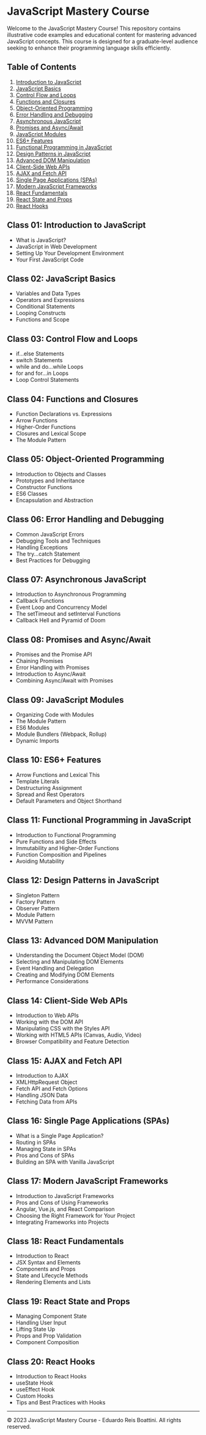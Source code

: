 # JavaScript Mastery Course

Welcome to the JavaScript Mastery Course! This repository contains illustrative code examples and educational content for mastering advanced JavaScript concepts. This course is designed for a graduate-level audience seeking to enhance their programming language skills efficiently.

## Table of Contents

01. [Introduction to JavaScript](#class-01-introduction-to-javascript)
02. [JavaScript Basics](#class-02-javascript-basics)
03. [Control Flow and Loops](#class-03-control-flow-and-loops)
04. [Functions and Closures](#class-04-functions-and-closures)
05. [Object-Oriented Programming](#class-05-object-oriented-programming)
06. [Error Handling and Debugging](#class-06-error-handling-and-debugging)
07. [Asynchronous JavaScript](#class-07-asynchronous-javascript)
08. [Promises and Async/Await](#class-08-promises-and-async-await)
09. [JavaScript Modules](#class-09-javascript-modules)
10. [ES6+ Features](#class-10-es6-features)
11. [Functional Programming in JavaScript](#class-11-functional-programming)
12. [Design Patterns in JavaScript](#class-12-design-patterns)
13. [Advanced DOM Manipulation](#class-13-advanced-dom-manipulation)
14. [Client-Side Web APIs](#class-14-client-side-web-apis)
15. [AJAX and Fetch API](#class-15-ajax-and-fetch-api)
16. [Single Page Applications (SPAs)](#class-16-single-page-applications)
17. [Modern JavaScript Frameworks](#class-17-modern-javascript-frameworks)
18. [React Fundamentals](#class-18-react-fundamentals)
19. [React State and Props](#class-19-react-state-and-props)
20. [React Hooks](#class-20-react-hooks)

## Class 01: Introduction to JavaScript

- What is JavaScript?
- JavaScript in Web Development
- Setting Up Your Development Environment
- Your First JavaScript Code

## Class 02: JavaScript Basics

- Variables and Data Types
- Operators and Expressions
- Conditional Statements
- Looping Constructs
- Functions and Scope

## Class 03: Control Flow and Loops

- if...else Statements
- switch Statements
- while and do...while Loops
- for and for...in Loops
- Loop Control Statements

## Class 04: Functions and Closures

- Function Declarations vs. Expressions
- Arrow Functions
- Higher-Order Functions
- Closures and Lexical Scope
- The Module Pattern

## Class 05: Object-Oriented Programming

- Introduction to Objects and Classes
- Prototypes and Inheritance
- Constructor Functions
- ES6 Classes
- Encapsulation and Abstraction

## Class 06: Error Handling and Debugging

- Common JavaScript Errors
- Debugging Tools and Techniques
- Handling Exceptions
- The try...catch Statement
- Best Practices for Debugging

## Class 07: Asynchronous JavaScript

- Introduction to Asynchronous Programming
- Callback Functions
- Event Loop and Concurrency Model
- The setTimeout and setInterval Functions
- Callback Hell and Pyramid of Doom

## Class 08: Promises and Async/Await

- Promises and the Promise API
- Chaining Promises
- Error Handling with Promises
- Introduction to Async/Await
- Combining Async/Await with Promises

## Class 09: JavaScript Modules

- Organizing Code with Modules
- The Module Pattern
- ES6 Modules
- Module Bundlers (Webpack, Rollup)
- Dynamic Imports

## Class 10: ES6+ Features

- Arrow Functions and Lexical This
- Template Literals
- Destructuring Assignment
- Spread and Rest Operators
- Default Parameters and Object Shorthand

## Class 11: Functional Programming in JavaScript

- Introduction to Functional Programming
- Pure Functions and Side Effects
- Immutability and Higher-Order Functions
- Function Composition and Pipelines
- Avoiding Mutability

## Class 12: Design Patterns in JavaScript

- Singleton Pattern
- Factory Pattern
- Observer Pattern
- Module Pattern
- MVVM Pattern

## Class 13: Advanced DOM Manipulation

- Understanding the Document Object Model (DOM)
- Selecting and Manipulating DOM Elements
- Event Handling and Delegation
- Creating and Modifying DOM Elements
- Performance Considerations

## Class 14: Client-Side Web APIs

- Introduction to Web APIs
- Working with the DOM API
- Manipulating CSS with the Styles API
- Working with HTML5 APIs (Canvas, Audio, Video)
- Browser Compatibility and Feature Detection

## Class 15: AJAX and Fetch API

- Introduction to AJAX
- XMLHttpRequest Object
- Fetch API and Fetch Options
- Handling JSON Data
- Fetching Data from APIs

## Class 16: Single Page Applications (SPAs)

- What is a Single Page Application?
- Routing in SPAs
- Managing State in SPAs
- Pros and Cons of SPAs
- Building an SPA with Vanilla JavaScript

## Class 17: Modern JavaScript Frameworks

- Introduction to JavaScript Frameworks
- Pros and Cons of Using Frameworks
- Angular, Vue.js, and React Comparison
- Choosing the Right Framework for Your Project
- Integrating Frameworks into Projects

## Class 18: React Fundamentals

- Introduction to React
- JSX Syntax and Elements
- Components and Props
- State and Lifecycle Methods
- Rendering Elements and Lists

## Class 19: React State and Props

- Managing Component State
- Handling User Input
- Lifting State Up
- Props and Prop Validation
- Component Composition

## Class 20: React Hooks

- Introduction to React Hooks
- useState Hook
- useEffect Hook
- Custom Hooks
- Tips and Best Practices with Hooks

---

&copy; 2023 JavaScript Mastery Course - Eduardo Reis Boattini. All rights reserved.
